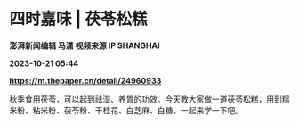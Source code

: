 # 四时嘉味 | 茯苓松糕
**澎湃新闻编辑 马潇 视频来源 IP SHANGHAI**

**2023-10-21 05:44**

**https://m.thepaper.cn/detail/24960933**

秋季食用茯苓，可以起到祛湿、养胃的功效。今天教大家做一道茯苓松糕，用到糯米粉、粘米粉、茯苓粉、干桂花、白芝麻、白糖，一起来学一下吧。